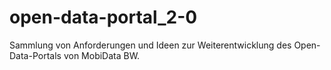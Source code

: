 # open-data-portal_2-0
Sammlung von Anforderungen und Ideen zur Weiterentwicklung des Open-Data-Portals von MobiData BW.
